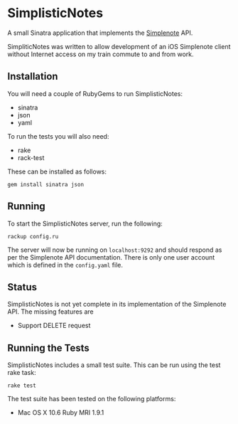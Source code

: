 SimplisticNotes
===============

A small Sinatra application that implements the [Simplenote][simplenote] API.

[simplenote]: http://simplenoteapp.com/

SimpliticNotes was written to allow development of an iOS Simplenote client
without Internet access on my train commute to and from work.

Installation
------------

You will need a couple of RubyGems to run SimplisticNotes:

* sinatra
* json
* yaml

To run the tests you will also need:

* rake
* rack-test

These can be installed as follows:

    gem install sinatra json

Running
-------

To start the SimplisticNotes server, run the following:

    rackup config.ru

The server will now be running on `localhost:9292` and should respond as per the
Simplenote API documentation. There is only one user account which is defined in the `config.yaml` file.

Status
------

SimplisticNotes is not yet complete in its implementation of the Simplenote
API. The missing features are
* Support DELETE request

Running the Tests
-----------------

SimplisticNotes includes a small test suite. This can be run using the test
rake task:

    rake test

The test suite has been tested on the following platforms:

* Mac OS X 10.6 Ruby MRI 1.9.1
